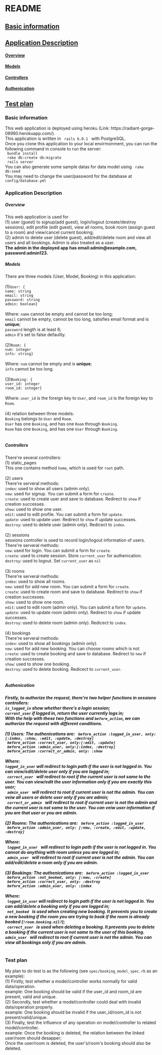 # README
## [Basic information](#basicInfo)
## [Application Description](#description)
   #### [Overview](#overview)
   #### [Models](#models)
   #### [Controllers](#controllers)
   #### [Authenication](#auth)
## [Test plan](#testplan)
<h3><span id='basicInfo'>Basic information</span></h3>
  This web application is deployed using heroku (Link: https://radiant-gorge-08960.herokuapp.com/). <br>
  This application is written in <code> rails 6.0.1 </code> with PostgreSQL. <br>
  Once you clone this application to your local envirmonment, you can run the following command in console to run the server: <br>
  <code> bundle install </code> <br>
  <code> rake db:create db:migrate </code> <br>
  <code> rails server </code> <br>
  You can also generate some sample datas for data model using <code> rake db:seed </code> <br>
  You may need to change the user/password for the database at <code> config/database.yml </code>
<h3><span id='description'>Application Description</span></h3> 
<h5><span id='overview'>Overview</span></h5>
  This web application is used for <br>
  (1) user (guest) to signup(add guest), login/logout (create/destroy sessions), edit profile (edit guest), view all rooms, book room (assign guest to a room) and view/cancel current booking; <br>
  (2) admin to delete user (delete guest), add/edit/delete room and view all users and all bookings. Admin is also treated as a user.<br>
  <strong>The admin in the deployed app has email:admin@example.com, password:admin123.</strong>
<h5><span id='models'>Models</span></h5>
   There are three models (User, Model, Booking) in this application: <br>
   <br>
   (1)<code>User: {</code><br>
      <code>name: string</code><br>
      <code>email: string</code><br>
      <code>password: string</code><br>
      <code>admin: boolean}</code><br>
   <br>   
   Where: <code>name</code> cannot be empty and cannot be too long;<br>
   <code>email</code> cannot be empty, cannot be too long, satisfies email format and is <strong>unique</strong>;<br>
   <code>password</code> length is at least 6;<br>
   <code>admin</code> it's set to false defaultly.<br>
   <br>
   (2)<code>Room: {</code><br>
      <code>num: integer</code><br>
      <code>info: string}</code><br>
   <br>   
   Where: <code>num</code> cannot be empty and is <strong>unique</strong>;<br>
   <code>info</code> cannot be too long.<br>
   <br>
   (3)<code>Booking: {</code><br>
      <code>user_id: integer</code><br>
      <code>room_id: integer}</code><br>
   <br>
   Where: <code>user_id</code> is the foreign key to <code>User</code>, and <code>room_id</code> is the foreign key to <code>Room</code>. 
    <br><br>
    (4) relation between three models:<br>
    <code>Booking</code> belongs to <code>User</code> and <code>Room</code>. <br>
    <code>User</code> has one <code>Booking</code>, and has one <code>Room</code> through <code>Booking</code>. <br>
    <code>Room</code> has one <code>Booking</code>, and has one <code>User</code> through <code>Booking</code>. <br>
    <br>
<h5><span id='controllers'>Controllers</span></h5>
    There're several controllers: <br>
    (1) static_pages <br>
    This one contains method <code>home</code>, which is used for <code>root</code> path.
    <br><br>
    (2) users <br>
    There're serveral methods:<br>
    <code>index</code>: used to show all users (admin only). <br>
    <code>new</code>: used for signup. You can submit a form for <code>create</code>. <br>
    <code>create</code>: used to create user and save to database. Redirect to <code>show</code> if creation successes. <br>
    <code>show</code>: used to show one user. <br>
    <code>edit</code>: used to edit profile. You can submit a form for <code>update</code>. <br>
    <code>update</code>: used to update user. Redirect to <code>show</code> if update successes. <br>
    <code>destroy</code>: used to delete user (admin only). Redicect to <code>index</code>. 
    <br><br>
    (2) sessions <br>
    sessions controller is used to record login/logout information of users. <br>
    There're serveral methods:<br>
    <code>new</code>: used for login. You can submit a form for <code>create</code>. <br>
    <code>create</code>: used to create session. Store <code>current_user</code> for authenication. <br>
    <code>destroy</code>: used to logout. Set <code>current_user</code> as <code>nil</code>
    <br><br>
    (3) rooms <br>
    There're serveral methods:<br>
    <code>index</code>: used to show all rooms. <br>
    <code>new</code>: used for add new room. You can submit a form for <code>create</code>. <br>
    <code>create</code>: used to create room and save to database. Redirect to <code>show</code> if creation successes. <br>
    <code>show</code>: used to show one room. <br>
    <code>edit</code>: used to edit room (admin only). You can submit a form for <code>update</code>. <br>
    <code>update</code>: used to update room (admin only). Redirect to <code>show</code> if update successes. <br>
    <code>destroy</code>: used to delete room (admin only). Redicect to <code>index</code>. 
    <br><br>
    (4) bookings <br>
    There're serveral methods:<br>
    <code>index</code>: used to show all bookings (admin only). <br>
    <code>new</code>: used for add new booking. You can choose rooms which is not  <br>
    <code>create</code>: used to create booking and save to database. Redirect to <code>new</code> if creation successes. <br>
    <code>show</code>: used to show one booking. <br>
    <code>destroy</code>: used to delete booking. Redicect to <code>current_user</code>. 
    <br><br>
<h5><span id='auth'>Authenication</span><h5>
   Firstly, to autherize the request, there're two helper functions in sessions controllers: <br>
   <code>is_logged_in</code> show whether there's a login session; <br>
   <code>current_user</code> if logged in, return the user currently logs in; <br> 
   With the help with these two functions and <code>before_action</code>, we can autherize the request with different conditions.
   <br><br>
   (1) Users:
   The authenications are:
   <code> before_action :logged_in_user, only:[:index, :show, :edit, :update, :destroy] </code> <br>
   <code> before_action :correct_user, only:[:edit, :update] </code> <br>
   <code> before_action :admin_user, only:[:index, :destroy] </code> <br>
   <code> before_action :correct_or_admin, only: :show </code>
   <br><br>
   Where:<br>
   <code>logged_in_user</code> will redirect to login path if the user is not logged in. You can view/edit/delete user only if you are logged in; <br>
   <code> correct_user </code> will redirect to root if the current user is not same to the user. You can view/edit the user information only if you are exactly this user; <br>
   <code> admin_user </code> will redirect to root if current user is not the admin. You can veiw all users or delete user only if you are admin; <br>
   <code> correct_or_admin </code> will redirect to root if current user is not the admin and the current user is not same to the user. You can veiw user information if you are that user or you are admin.<br>
   <br>
   (2) Rooms:
   The authenications are:
   <code> before_action :logged_in_user </code> <br>
   <code> before_action :admin_user, only: [:new, :create, :edit, :update, :destroy] </code>
   <br><br>
   Where:<br>
   <code> logged_in_user </code> will redirect to login path if the user is not logged in. You cannot do anything with room unless you are logged in; <br>
   <code> admin_user </code> will redirect to root if current user is not the admin. You can add/edit/delete a room only if you are admin.<br>
   <br>
   (3) Bookings:
   The authenications are:
   <code> before_action :logged_in_user </code> <br>
   <code> before_action :not_booked, only: [:new, :create] </code> <br>
   <code> before_action :correct_user, only: :destroy </code> <br>
   <code> before_action :admin_user, only: :index </code>
   <br><br>
   Where:<br>
   <code> logged_in_user</code> will redirect to login path if the user is not logged in. You can add/delete a booking only if you are logged in; <br>
   <code> not_booked </code> is used when creating new booking. It prevents you to create a new booking if the room you are trying to book if the room is already booked (<code>!room.booking.nil?</code>); <br>
   <code> correct_user </code> is used when deleting a booking. It prevents you to delete a booking if the current user is not same to the user of this booking.
   <code> admin_user </code> will redirect to root if current user is not the admin. You can view all bookings only if you are admin.<br>
   <br>
<h3><span id='testplan'>Test plan</span></h3> 
   My plan to do test is as the following (see <code>spec/booking_model_spec.rb</code> as an example):<br>
   (1) Firstly, test whether a model/controller works normally for valid data/operation. <br>
       example: One booking should be valid if the user_id and room_id are present, valid and unique. <br>
   (2) Secondly, test whether a model/controller could deal with invalid data/operation properly. <br>
       example: One booking should be invalid if the user_id/room_id is not present/valid/unique. <br>
   (3) Finally, test the influence of any operation on model/controller to related model/controller. <br>
       example: Once the booking is deleted, the relation between the linked user/room should desapper; <br>
               Once the user/room is deleted, the user's/room's booking should also be deleted. <br>
